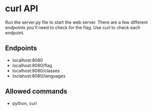 # curl API

Run the server.py file to start the web server. There are a few different endpoints you'll need to check for the flag. Use curl to check each endpoint.

## Endpoints

* localhost:8080
* localhost:8080/flag
* localhost:8080/classes
* loclahost:8080/languages

## Allowed commands

* python, curl
